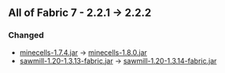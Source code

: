 ## All of Fabric 7 - 2.2.1 -> 2.2.2

### Changed

  * [minecells-1.7.4.jar](https://www.curseforge.com/minecraft/mc-mods/minecells/files/5265450) -> [minecells-1.8.0.jar](https://www.curseforge.com/minecraft/mc-mods/minecells/files/5339141)
  * [sawmill-1.20-1.3.13-fabric.jar](https://www.curseforge.com/minecraft/mc-mods/sawmill/files/5311121) -> [sawmill-1.20-1.3.14-fabric.jar](https://www.curseforge.com/minecraft/mc-mods/sawmill/files/5339105)

